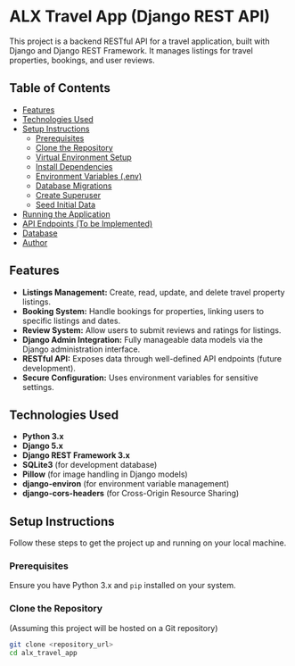 # ALX Travel App (Django REST API)

This project is a backend RESTful API for a travel application, built with Django and Django REST Framework. It manages listings for travel properties, bookings, and user reviews.

## Table of Contents

-   [Features](#features)
-   [Technologies Used](#technologies-used)
-   [Setup Instructions](#setup-instructions)
    -   [Prerequisites](#prerequisites)
    -   [Clone the Repository](#clone-the-repository)
    -   [Virtual Environment Setup](#virtual-environment-setup)
    -   [Install Dependencies](#install-dependencies)
    -   [Environment Variables (.env)](#environment-variables-env)
    -   [Database Migrations](#database-migrations)
    -   [Create Superuser](#create-superuser)
    -   [Seed Initial Data](#seed-initial-data)
-   [Running the Application](#running-the-application)
-   [API Endpoints (To be Implemented)](#api-endpoints-to-be-implemented)
-   [Database](#database)
-   [Author](#author)

## Features

-   **Listings Management:** Create, read, update, and delete travel property listings.
-   **Booking System:** Handle bookings for properties, linking users to specific listings and dates.
-   **Review System:** Allow users to submit reviews and ratings for listings.
-   **Django Admin Integration:** Fully manageable data models via the Django administration interface.
-   **RESTful API:** Exposes data through well-defined API endpoints (future development).
-   **Secure Configuration:** Uses environment variables for sensitive settings.

## Technologies Used

-   **Python 3.x**
-   **Django 5.x**
-   **Django REST Framework 3.x**
-   **SQLite3** (for development database)
-   **Pillow** (for image handling in Django models)
-   **django-environ** (for environment variable management)
-   **django-cors-headers** (for Cross-Origin Resource Sharing)

## Setup Instructions

Follow these steps to get the project up and running on your local machine.

### Prerequisites

Ensure you have Python 3.x and `pip` installed on your system.

### Clone the Repository

(Assuming this project will be hosted on a Git repository)

```bash
git clone <repository_url>
cd alx_travel_app